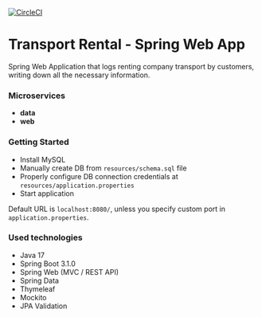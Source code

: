 [![CircleCI](https://dl.circleci.com/status-badge/img/gh/kerrrusha/transport-rental/tree/master.svg?style=svg)](https://dl.circleci.com/status-badge/redirect/gh/kerrrusha/transport-rental/tree/master)

# Transport Rental - Spring Web App
Spring Web Application that logs renting company transport by customers, writing down all the necessary information.
### Microservices
- **data**
- **web**

### Getting Started
- Install MySQL
- Manually create DB from `resources/schema.sql` file
- Properly configure DB connection credentials at `resources/application.properties`
- Start application

Default URL is `localhost:8080/`, unless you specify custom port in `application.properties`.

### Used technologies
- Java 17
- Spring Boot 3.1.0
- Spring Web (MVC / REST API)
- Spring Data
- Thymeleaf
- Mockito
- JPA Validation